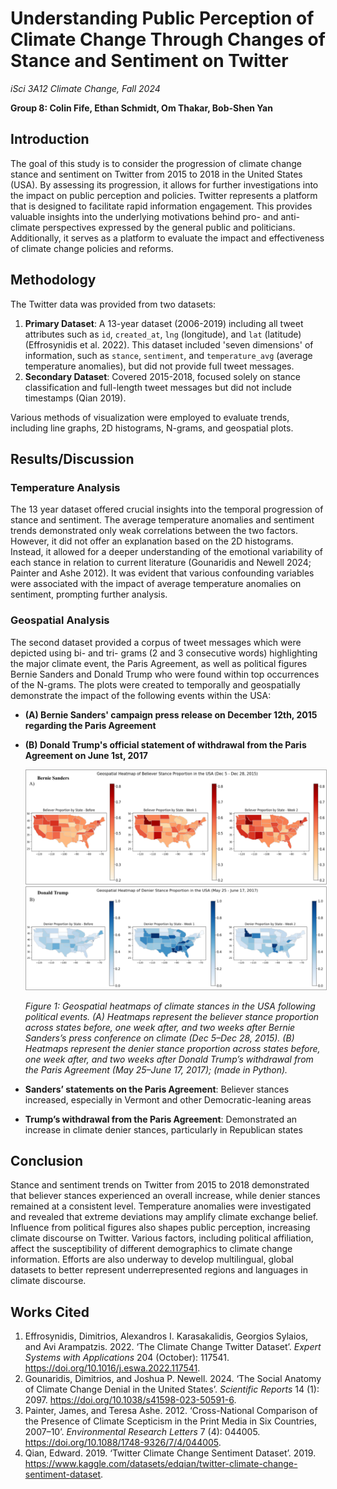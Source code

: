 # Understanding Public Perception of Climate Change Through Changes of Stance and Sentiment on Twitter
*iSci 3A12 Climate Change, Fall 2024*

**Group 8: Colin Fife, Ethan Schmidt, Om Thakar, Bob-Shen Yan**  

## Introduction
The goal of this study is to consider the progression of climate change stance and sentiment on Twitter from 2015 to 2018 in the United States (USA). By assessing its progression, it allows for further investigations into the impact on public perception and policies. Twitter represents a platform that is designed to facilitate rapid information engagement. This provides valuable insights into the underlying motivations behind pro- and anti-climate perspectives expressed by the general public and politicians. Additionally, it serves as a platform to evaluate the impact and effectiveness of climate change policies and reforms.

## Methodology
The Twitter data was provided from two datasets:
1. **Primary Dataset**: A 13-year dataset (2006-2019) including all tweet attributes such as `id`, `created_at`, `lng` (longitude), and `lat` (latitude) (Effrosynidis et al. 2022). This dataset included 'seven dimensions' of information, such as `stance`, `sentiment`, and `temperature_avg` (average temperature anomalies), but did not provide full tweet messages.
2. **Secondary Dataset**: Covered 2015-2018, focused solely on stance classification and full-length tweet messages but did not include timestamps (Qian 2019).

Various methods of visualization were employed to evaluate trends, including line graphs, 2D histograms, N-grams, and geospatial plots.

## Results/Discussion

### Temperature Analysis
The 13 year dataset offered crucial insights into the temporal progression of stance and sentiment. The average temperature anomalies and sentiment trends demonstrated only weak correlations between the two factors. However, it did not offer an explanation based on the 2D histograms. Instead, it allowed for a deeper understanding of the emotional variability of each stance in relation to current literature (Gounaridis and Newell 2024; Painter and Ashe 2012). It was evident that various confounding variables were associated with the impact of average temperature anomalies on sentiment, prompting further analysis. 

### Geospatial Analysis
The second dataset provided a corpus of tweet messages which were depicted using bi- and tri- grams (2 and 3 consecutive words) highlighting the major climate event, the Paris Agreement, as well as political figures Bernie Sanders and Donald Trump who were found within top occurrences of the N-grams. The plots were created to temporally and geospatially demonstrate the impact of the following events within the USA:

  - **(A) Bernie Sanders' campaign press release on December 12th, 2015 regarding the Paris Agreement**
  - **(B) Donald Trump's official statement of withdrawal from the Paris Agreement on June 1st, 2017**

    <img src="BernieSanders.png" alt="Bernie Sanders geosptial map 3 weeks" width="900" style="border: 1px solid darkgrey">
    <img src="DonaldTrump.png" alt="Donald Trump geosptial map 3 weeks" width="900" style="border: 1px solid darkgrey">
    
    *Figure 1: Geospatial heatmaps of climate stances in the USA following political events. (A) Heatmaps represent the believer stance proportion across states before, one week after, and two weeks after Bernie Sanders’s press conference on climate (Dec 5–Dec 28, 2015). (B) Heatmaps represent the denier stance proportion across       states before, one week after, and two weeks after Donald Trump’s withdrawal from the Paris Agreement (May 25–June 17, 2017); (made in Python).*

  - **Sanders’ statements on the Paris Agreement**: Believer stances increased, especially in Vermont and other Democratic-leaning areas
  - **Trump’s withdrawal from the Paris Agreement**: Demonstrated an increase in climate denier stances, particularly in Republican states

## Conclusion
Stance and sentiment trends on Twitter from 2015 to 2018 demonstrated that believer stances experienced an overall increase, while denier stances remained at a consistent level. Temperature anomalies were investigated and revealed that extreme deviations may amplify climate exchange belief. Influence from political figures also shapes public perception, increasing climate discourse on Twitter. Various factors, including political affiliation, affect the susceptibility of different demographics to climate change information. Efforts are also underway to develop multilingual, global datasets to better represent underrepresented regions and languages in climate discourse. 

## Works Cited
1. Effrosynidis, Dimitrios, Alexandros I. Karasakalidis, Georgios Sylaios, and Avi Arampatzis. 2022. ‘The Climate Change Twitter Dataset’. *Expert Systems with Applications* 204 (October): 117541. https://doi.org/10.1016/j.eswa.2022.117541.
2. Gounaridis, Dimitrios, and Joshua P. Newell. 2024. ‘The Social Anatomy of Climate Change Denial in the United States’. *Scientific Reports* 14 (1): 2097. https://doi.org/10.1038/s41598-023-50591-6.
3. Painter, James, and Teresa Ashe. 2012. ‘Cross-National Comparison of the Presence of Climate Scepticism in the Print Media in Six Countries, 2007–10’. *Environmental Research Letters* 7 (4): 044005. https://doi.org/10.1088/1748-9326/7/4/044005.
4. Qian, Edward. 2019. ‘Twitter Climate Change Sentiment Dataset’. 2019. https://www.kaggle.com/datasets/edqian/twitter-climate-change-sentiment-dataset.
